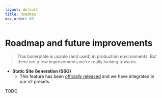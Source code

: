 ```yaml
---
layout: default
title: Roadmap
nav_order: 60
---
```


# Roadmap and future improvements

> This boilerplate is usable (and used) in production environments.
> But there are a few improvements we're really looking towards.

- **Static Site Generation (SSG)**
    - This feature has been [officially released](https://nextjs.org/blog/next-9-3) and we have integrated in our v2 presets.

TODO

